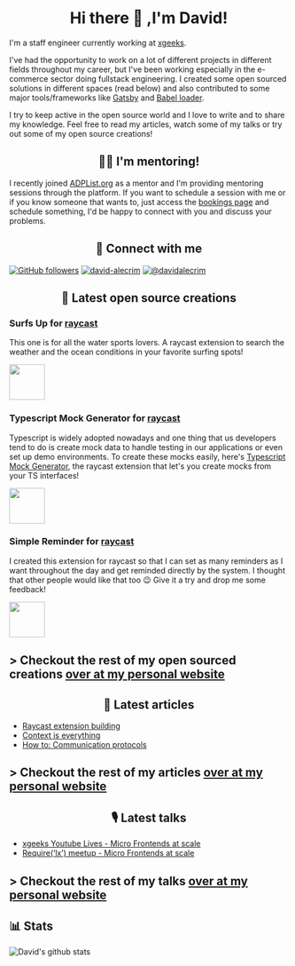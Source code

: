 <h1 align="center">Hi there 👋 ,I'm David!</h1>

I'm a staff engineer currently working at [xgeeks](https://xgeeks.io/).

I've had the opportunity to work on a lot of different projects in different fields throughout my career, but I've been working especially in the e-commerce sector doing fullstack engineering. I created some open sourced solutions in different spaces (read below) and also contributed to some major tools/frameworks like [Gatsby](https://www.gatsbyjs.com/) and [Babel loader](https://www.npmjs.com/package/babel-loader).

I try to keep active in the open source world and I love to write and to share my knowledge. Feel free to read my articles, watch some of my talks or try out some of my open source creations!

<h2 align="center">👨‍🏫 I'm mentoring!</h2>

I recently joined [ADPList.org](https://adplist.org/mentors/david-alecrim) as a mentor and I'm providing mentoring sessions through the platform. If you want to schedule a session with me or if you know someone that wants to, just access the [bookings page](https://adplist.org/mentors/david-alecrim) and schedule something, I'd be happy to connect with you and discuss your problems.

<h2 align="center">🤝 Connect with me</h2>

[![GitHub followers](https://img.shields.io/github/followers/comoser?color=green&label=Github&logo=github&logoColor=white&style=for-the-badge&raycast-width=40&raycast-height=30)](https://github.com/comoser)
[![david-alecrim](https://img.shields.io/badge/LinkedIn-%230077B5?style=for-the-badge&logo=linkedin&logoColor=white&raycast-width=40&raycast-height=30)](https://www.linkedin.com/in/david-alecrim/)
[![@davidalecrim](https://img.shields.io/badge/Medium-%2312100E?style=for-the-badge&logo=medium&logoColor=white&raycast-width=40&raycast-height=30)](https://medium.com/@davidalecrim)

<h2 align="center">👐 Latest open source creations</h2>

### Surfs Up for [raycast](https://www.raycast.com/)
This one is for all the water sports lovers. A raycast extension to search the weather and the ocean conditions in your favorite surfing spots!

<a title="Install surfs-up Raycast Extension" href="https://www.raycast.com/comoser/surfs-up"><img src="https://www.raycast.com/comoser/surfs-up/install_button@2x.png" height="64" alt="" style="height: 64px;"></a>

### Typescript Mock Generator for [raycast](https://www.raycast.com/)
Typescript is widely adopted nowadays and one thing that us developers tend to do is create mock data to handle testing in our applications or even set up demo environments. To create these mocks easily, here's [Typescript Mock Generator](https://www.raycast.com/comoser/typescript-mock-generator), the raycast extension that let's you create mocks from your TS interfaces!

<a title="Install typescript-mock-generator Raycast Extension" href="https://www.raycast.com/comoser/typescript-mock-generator"><img src="https://www.raycast.com/comoser/typescript-mock-generator/install_button@2x.png" height="64" alt="" style="height: 64px;"></a>

### Simple Reminder for [raycast](https://www.raycast.com/)
I created this extension for raycast so that I can set as many reminders as I want throughout the day and get reminded directly by the system. I thought that other people would like that too 😉 Give it a try and drop me some feedback!

<a title="Install simple-reminder Raycast Extension" href="https://www.raycast.com/comoser/simple-reminder"><img src="https://www.raycast.com/comoser/simple-reminder/install_button@2x.png" height="64" alt="" style="height: 64px;"></a>

## > **Checkout the rest of my open sourced creations [over at my personal website](https://davidalecrim.dev/open-source)**

<h2 align="center">📖 Latest articles</h2>

- [Raycast extension building](https://levelup.gitconnected.com/raycast-extension-building-3e4a1ab385ce)
- [Context is everything](https://medium.com/xgeeks/context-is-everything-27359ba799d7)
- [How to: Communication protocols](https://medium.com/xgeeks/how-to-communication-protocols-ab7037507345)

## > **Checkout the rest of my articles [over at my personal website](https://davidalecrim.dev/articles)**

<h2 align="center">🎙 Latest talks</h2>

- [xgeeks Youtube Lives - Micro Frontends at scale](https://youtu.be/Vzp6QSc3SUY)
- [Require(‘lx’) meetup - Micro Frontends at scale](https://youtu.be/yMIKG6jg91M)

## > **Checkout the rest of my talks [over at my personal website](https://davidalecrim.dev/talks)**

## 📊 Stats
![David's github stats](https://github-readme-stats.vercel.app/api?username=comoser&count_private=true&show_icons=true&theme=nord&hide=contribs)

<!--
**comoser/comoser** is a ✨ _special_ ✨ repository because its `README.md` (this file) appears on your GitHub profile.

Here are some ideas to get you started:

- 🔭 I’m currently working on ...
- 🌱 I’m currently learning ...
- 👯 I’m looking to collaborate on ...
- 🤔 I’m looking for help with ...
- 💬 Ask me about ...
- 📫 How to reach me: ...
- 😄 Pronouns: ...
- ⚡ Fun fact: ...
-->
